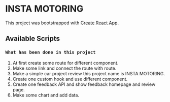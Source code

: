 # INSTA MOTORING

This project was bootstrapped with [Create React App](https://github.com/facebook/create-react-app).

## Available Scripts



### `What has been done in this project`

01. At first create some route for different component.
02. Make some link and connect the route with route.
03. Make a simple car project review this project name is INSTA MOTORING.
04. Create one custom hook and use different component.
05. Create one feedback API and show feedback homepage and review page.
06. Make some chart and add data.